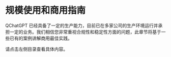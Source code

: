 # 规模使用和商用指南

QChatGPT 已经具备了一定的生产能力，目前已在多家公司的生产环境运行并承担一定的业务。我们相信您非常重视合规性和稳定性方面的问题，此章节将基于一些已有的案例讲解商用最佳实践。

请点击左侧目录查看具体内容。